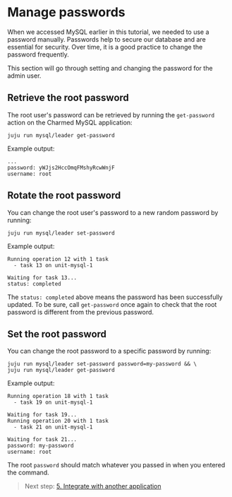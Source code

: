 # Manage passwords

When we accessed MySQL earlier in this tutorial, we needed to use a password manually. Passwords help to secure our database and are essential for security. Over time, it is a good practice to change the password frequently. 

This section will go through setting and changing the password for the admin user.

## Retrieve the root password
The root user's password can be retrieved by running the `get-password` action on the Charmed MySQL application:
```shell
juju run mysql/leader get-password
```
Example output:
```shell
...
password: yWJjs2HccOmqFMshyRcwWnjF
username: root
```

## Rotate the root password
You can change the root user's password to a new random password by running:
```shell
juju run mysql/leader set-password
```
Example output:
```shell
Running operation 12 with 1 task
  - task 13 on unit-mysql-1

Waiting for task 13...
status: completed
```
The `status: completed` above means the password has been successfully updated. To be sure, call `get-password` once again to check that the root password is different from the previous password.

## Set the root password
You can change the root password to a specific password by running:
```shell
juju run mysql/leader set-password password=my-password && \
juju run mysql/leader get-password
```
Example output:
```shell
Running operation 18 with 1 task
  - task 19 on unit-mysql-1

Waiting for task 19...
Running operation 20 with 1 task
  - task 21 on unit-mysql-1

Waiting for task 21...
password: my-password
username: root
```
The root `password` should match whatever you passed in when you entered the command.

> Next step: [5. Integrate with another application](/tutorial/5-integrate-applications)

